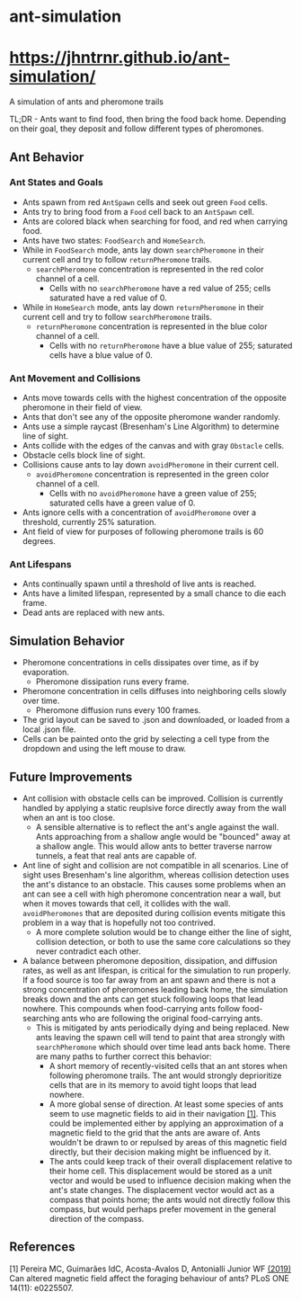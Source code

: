 # ant-simulation
# https://jhntrnr.github.io/ant-simulation/
A simulation of ants and pheromone trails

TL;DR - Ants want to find food, then bring the food back home. Depending on their goal, they deposit and follow different types of pheromones.

## Ant Behavior
### Ant States and Goals
- Ants spawn from red `AntSpawn` cells and seek out green `Food` cells.
- Ants try to bring food from a `Food` cell back to an `AntSpawn` cell.
- Ants are colored black when searching for food, and red when carrying food.
- Ants have two states: `FoodSearch` and `HomeSearch`.
- While in `FoodSearch` mode, ants lay down `searchPheromone` in their current cell and try to follow `returnPheromone` trails.
  - `searchPheromone` concentration is represented in the red color channel of a cell.
    - Cells with no `searchPheromone` have a red value of 255; cells saturated have a red value of 0.
- While in `HomeSearch` mode, ants lay down `returnPheromone` in their current cell and try to follow `searchPheromone` trails.
  - `returnPheromone` concentration is represented in the blue color channel of a cell.
    - Cells with no `returnPheromone` have a blue value of 255; saturated cells have a blue value of 0.
### Ant Movement and Collisions
- Ants move towards cells with the highest concentration of the opposite pheromone in their field of view.
- Ants that don't see any of the opposite pheromone wander randomly.
- Ants use a simple raycast (Bresenham's Line Algorithm) to determine line of sight.
- Ants collide with the edges of the canvas and with gray `Obstacle` cells.
- Obstacle cells block line of sight.
- Collisions cause ants to lay down `avoidPheromone` in their current cell.
  - `avoidPheromone` concentration is represented in the green color channel of a cell.
    - Cells with no `avoidPheromone` have a green value of 255; saturated cells have a green value of 0.
- Ants ignore cells with a concentration of `avoidPheromone` over a threshold, currently 25% saturation.
- Ant field of view for purposes of following pheromone trails is 60 degrees.
### Ant Lifespans
- Ants continually spawn until a threshold of live ants is reached.
- Ants have a limited lifespan, represented by a small chance to die each frame.
- Dead ants are replaced with new ants.
## Simulation Behavior
- Pheromone concentrations in cells dissipates over time, as if by evaporation.
  - Pheromone dissipation runs every frame.
- Pheromone concentration in cells diffuses into neighboring cells slowly over time.
  - Pheromone diffusion runs every 100 frames.
- The grid layout can be saved to .json and downloaded, or loaded from a local .json file.
- Cells can be painted onto the grid by selecting a cell type from the dropdown and using the left mouse to draw.

## Future Improvements
- Ant collision with obstacle cells can be improved. Collision is currently handled by applying a static reuplsive force directly away from the wall when an ant is too close.
  - A sensible alternative is to reflect the ant's angle against the wall. Ants approaching from a shallow angle would be "bounced" away at a shallow angle. This would allow ants to better traverse narrow tunnels, a feat that real ants are capable of.
- Ant line of sight and collision are not compatible in all scenarios. Line of sight uses Bresenham's line algorithm, whereas collision detection uses the ant's distance to an obstacle. This causes some problems when an ant can see a cell with high pheromone concentration near a wall, but when it moves towards that cell, it collides with the wall. `avoidPheromones` that are deposited during collision events mitigate this problem in a way that is hopefully not too contrived.
  - A more complete solution would be to change either the line of sight, collision detection, or both to use the same core calculations so they never contradict each other.
- A balance between pheromone deposition, dissipation, and diffusion rates, as well as ant lifespan, is critical for the simulation to run properly. If a food source is too far away from an ant spawn and there is not a strong concentration of pheromones leading back home, the simulation breaks down and the ants can get stuck following loops that lead nowhere. This compounds when food-carrying ants follow food-searching ants who are following the original food-carrying ants.
  - This is mitigated by ants periodically dying and being replaced. New ants leaving the spawn cell will tend to paint that area strongly with `searchPheromone` which should over time lead ants back home. There are many paths to further correct this behavior: 
    - A short memory of recently-visited cells that an ant stores when following pheromone trails. The ant would strongly deprioritize cells that are in its memory to avoid tight loops that lead nowhere.
    - A more global sense of direction. At least some species of ants seem to use magnetic fields to aid in their navigation [[1]](#1). This could be implemented either by applying an approximation of a magnetic field to the grid that the ants are aware of. Ants wouldn't be drawn to or repulsed by areas of this magnetic field directly, but their decision making might be influenced by it.
    - The ants could keep track of their overall displacement relative to their home cell. This displacement would be stored as a unit vector and would be used to influence decision making when the ant's state changes. The displacement vector would act as a compass that points home; the ants would not directly follow this compass, but would perhaps prefer movement in the general direction of the compass.
    

## References
<a id="1">[1]</a>
Pereira MC, Guimarães IdC, Acosta-Avalos D, Antonialli Junior WF [(2019)](https://doi.org/10.1371/journal.pone.0225507)
Can altered magnetic field affect the foraging behaviour of ants?
PLoS ONE 14(11): e0225507.
